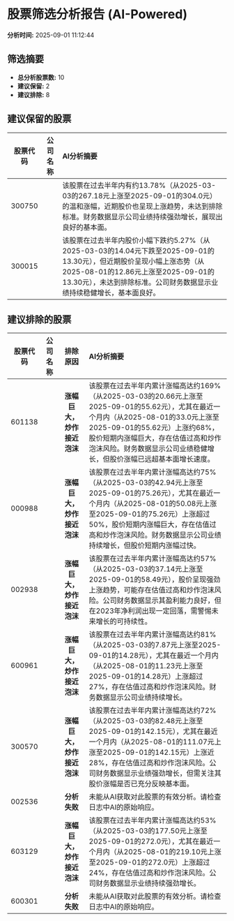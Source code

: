 # 股票筛选分析报告 (AI-Powered)

**分析时间:** 2025-09-01 11:12:44

## 筛选摘要

- **总分析股票数:** 10
- **建议保留:** 2
- **建议排除:** 8

## 建议保留的股票

| 股票代码 | 公司名称 | AI分析摘要 |
|:---:|:---:|:---|
| 300750 |  | 该股票在过去半年内有约13.78%（从2025-03-03的267.18元上涨至2025-09-01的304.0元）的温和涨幅，近期股价也呈现上涨趋势，未达到排除标准。财务数据显示公司业绩持续强劲增长，展现出良好的基本面。 |
| 300015 |  | 该股票在过去半年内股价小幅下跌约5.27%（从2025-03-03的14.04元下跌至2025-09-01的13.30元），但近期股价呈现小幅上涨态势（从2025-08-01的12.86元上涨至2025-09-01的13.30元），未达到排除标准。公司财务数据显示业绩持续稳健增长，基本面良好。 |

## 建议排除的股票

| 股票代码 | 公司名称 | 排除原因 | AI分析摘要 |
|:---:|:---:|:---:|:---|
| 601138 |  | **涨幅巨大，炒作接近泡沫** | 该股票在过去半年内累计涨幅高达约169%（从2025-03-03的20.66元上涨至2025-09-01的55.62元），尤其在最近一个月内（从2025-08-01的33.0元上涨至2025-09-01的55.62元）上涨约68%，股价短期内涨幅巨大，存在估值过高和炒作泡沫风险。财务数据显示公司业绩稳健增长，但股价涨幅已远超基本面增长速度。 |
| 000988 |  | **涨幅巨大，炒作接近泡沫** | 该股票在过去半年内累计涨幅高达约75%（从2025-03-03的42.94元上涨至2025-09-01的75.26元），尤其在最近一个月内（从2025-08-01的50.08元上涨至2025-09-01的75.26元）上涨超过50%，股价短期内涨幅巨大，存在估值过高和炒作泡沫风险。财务数据显示公司业绩持续增长，但股价短期内涨幅过快。 |
| 002938 |  | **涨幅巨大，炒作接近泡沫** | 该股票在过去半年内累计涨幅高达约57%（从2025-03-03的37.14元上涨至2025-09-01的58.49元），股价呈现强劲上涨趋势，可能存在估值过高和炒作泡沫风险。公司财务数据显示其盈利能力良好，但在2023年净利润出现一定回落，需警惕未来增长的可持续性。 |
| 600961 |  | **涨幅巨大，炒作接近泡沫** | 该股票在过去半年内累计涨幅高达约81%（从2025-03-03的7.87元上涨至2025-09-01的14.28元），尤其在最近一个月内（从2025-08-01的11.23元上涨至2025-09-01的14.28元）上涨超过27%，存在估值过高和炒作泡沫风险。财务数据显示公司业绩持续增长。 |
| 300570 |  | **涨幅巨大，炒作接近泡沫** | 该股票在过去半年内累计涨幅高达约72%（从2025-03-03的82.48元上涨至2025-09-01的142.15元），尤其在最近一个月内（从2025-08-01的111.07元上涨至2025-09-01的142.15元）上涨近28%，存在估值过高和炒作泡沫风险。公司财务数据显示业绩强劲增长，但需关注其股价涨幅是否已充分反映基本面。 |
| 002536 |  | **分析失败** | 未能从AI获取对此股票的有效分析。请检查日志中AI的原始响应。 |
| 603129 |  | **涨幅巨大，炒作接近泡沫** | 该股票在过去半年内累计涨幅高达约53%（从2025-03-03的177.50元上涨至2025-09-01的272.0元），尤其在最近一个月内（从2025-08-01的219.10元上涨至2025-09-01的272.0元）上涨超过24%，存在估值过高和炒作泡沫风险。公司财务数据显示业绩持续强劲增长。 |
| 600301 |  | **分析失败** | 未能从AI获取对此股票的有效分析。请检查日志中AI的原始响应。 |
